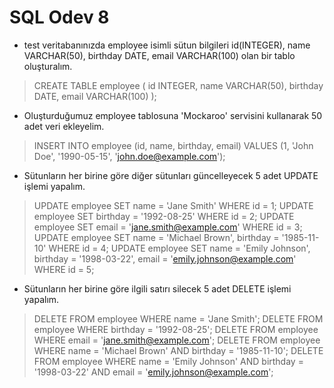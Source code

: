 # SQL Odev 8

- test veritabanınızda employee isimli sütun bilgileri id(INTEGER), name VARCHAR(50), birthday DATE, email VARCHAR(100) olan bir tablo oluşturalım.

>CREATE TABLE employee (
    id INTEGER,
    name VARCHAR(50),
    birthday DATE,
    email VARCHAR(100)
);


- Oluşturduğumuz employee tablosuna 'Mockaroo' servisini kullanarak 50 adet veri ekleyelim.

>INSERT INTO employee (id, name, birthday, email) VALUES (1, 'John Doe', '1990-05-15', 'john.doe@example.com');


-  Sütunların her birine göre diğer sütunları güncelleyecek 5 adet UPDATE işlemi yapalım.

>UPDATE employee SET name = 'Jane Smith' WHERE id = 1;
>UPDATE employee SET birthday = '1992-08-25' WHERE id = 2;
>UPDATE employee SET email = 'jane.smith@example.com' WHERE id = 3;
>UPDATE employee SET name = 'Michael Brown', birthday = '1985-11-10' WHERE id = 4;
>UPDATE employee SET name = 'Emily Johnson', birthday = '1998-03-22', email = 'emily.johnson@example.com' WHERE id = 5;


-  Sütunların her birine göre ilgili satırı silecek 5 adet DELETE işlemi yapalım.

>DELETE FROM employee WHERE name = 'Jane Smith';
>DELETE FROM employee WHERE birthday = '1992-08-25';
>DELETE FROM employee WHERE email = 'jane.smith@example.com';
>DELETE FROM employee WHERE name = 'Michael Brown' AND birthday = '1985-11-10';
>DELETE FROM employee WHERE name = 'Emily Johnson' AND birthday = '1998-03-22' AND email = 'emily.johnson@example.com';
